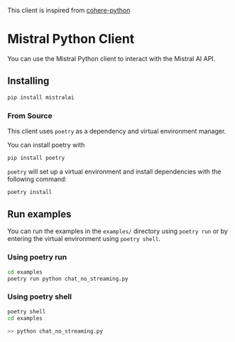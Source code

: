 This client is inspired from [cohere-python](https://github.com/cohere-ai/cohere-python)

# Mistral Python Client

You can use the Mistral Python client to interact with the Mistral AI API.

## Installing

```bash
pip install mistralai
```

### From Source

This client uses `poetry` as a dependency and virtual environment manager.

You can install poetry with

```bash
pip install poetry
```

`poetry` will set up a virtual environment and install dependencies with the following command:

```bash
poetry install
```

## Run examples

You can run the examples in the `examples/` directory using `poetry run` or by entering the virtual environment using `poetry shell`.

### Using poetry run

```bash
cd examples
poetry run python chat_no_streaming.py
```

### Using poetry shell

```bash
poetry shell
cd examples

>> python chat_no_streaming.py
```
